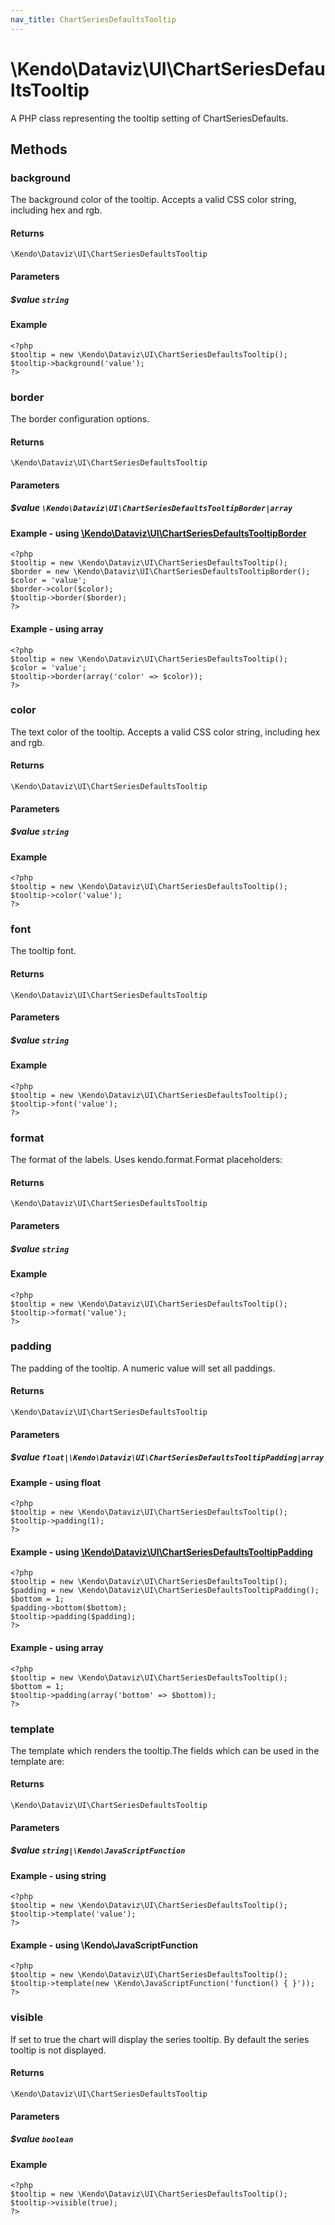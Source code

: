 ```yaml
---
nav_title: ChartSeriesDefaultsTooltip
---
```


# \Kendo\Dataviz\UI\ChartSeriesDefaultsTooltip

A PHP class representing the tooltip setting of ChartSeriesDefaults.


## Methods

### background
The background color of the tooltip. Accepts a valid CSS color string, including hex and rgb.

#### Returns
`\Kendo\Dataviz\UI\ChartSeriesDefaultsTooltip`

#### Parameters

##### $value `string`



#### Example 
    <?php
    $tooltip = new \Kendo\Dataviz\UI\ChartSeriesDefaultsTooltip();
    $tooltip->background('value');
    ?>

### border

The border configuration options.

#### Returns
`\Kendo\Dataviz\UI\ChartSeriesDefaultsTooltip`

#### Parameters

##### $value `\Kendo\Dataviz\UI\ChartSeriesDefaultsTooltipBorder|array`


#### Example - using [\Kendo\Dataviz\UI\ChartSeriesDefaultsTooltipBorder](/api/wrappers/php/Kendo/Dataviz/UI/ChartSeriesDefaultsTooltipBorder)
    <?php
    $tooltip = new \Kendo\Dataviz\UI\ChartSeriesDefaultsTooltip();
    $border = new \Kendo\Dataviz\UI\ChartSeriesDefaultsTooltipBorder();
    $color = 'value';
    $border->color($color);
    $tooltip->border($border);
    ?>

#### Example - using array

    <?php
    $tooltip = new \Kendo\Dataviz\UI\ChartSeriesDefaultsTooltip();
    $color = 'value';
    $tooltip->border(array('color' => $color));
    ?>

### color
The text color of the tooltip. Accepts a valid CSS color string, including hex and rgb.

#### Returns
`\Kendo\Dataviz\UI\ChartSeriesDefaultsTooltip`

#### Parameters

##### $value `string`



#### Example 
    <?php
    $tooltip = new \Kendo\Dataviz\UI\ChartSeriesDefaultsTooltip();
    $tooltip->color('value');
    ?>

### font
The tooltip font.

#### Returns
`\Kendo\Dataviz\UI\ChartSeriesDefaultsTooltip`

#### Parameters

##### $value `string`



#### Example 
    <?php
    $tooltip = new \Kendo\Dataviz\UI\ChartSeriesDefaultsTooltip();
    $tooltip->font('value');
    ?>

### format
The format of the labels. Uses kendo.format.Format placeholders:

#### Returns
`\Kendo\Dataviz\UI\ChartSeriesDefaultsTooltip`

#### Parameters

##### $value `string`



#### Example 
    <?php
    $tooltip = new \Kendo\Dataviz\UI\ChartSeriesDefaultsTooltip();
    $tooltip->format('value');
    ?>

### padding

The padding of the tooltip. A numeric value will set all paddings.

#### Returns
`\Kendo\Dataviz\UI\ChartSeriesDefaultsTooltip`

#### Parameters

##### $value `float|\Kendo\Dataviz\UI\ChartSeriesDefaultsTooltipPadding|array`




#### Example  - using float
    <?php
    $tooltip = new \Kendo\Dataviz\UI\ChartSeriesDefaultsTooltip();
    $tooltip->padding(1);
    ?>


#### Example - using [\Kendo\Dataviz\UI\ChartSeriesDefaultsTooltipPadding](/api/wrappers/php/Kendo/Dataviz/UI/ChartSeriesDefaultsTooltipPadding)
    <?php
    $tooltip = new \Kendo\Dataviz\UI\ChartSeriesDefaultsTooltip();
    $padding = new \Kendo\Dataviz\UI\ChartSeriesDefaultsTooltipPadding();
    $bottom = 1;
    $padding->bottom($bottom);
    $tooltip->padding($padding);
    ?>

#### Example - using array

    <?php
    $tooltip = new \Kendo\Dataviz\UI\ChartSeriesDefaultsTooltip();
    $bottom = 1;
    $tooltip->padding(array('bottom' => $bottom));
    ?>

### template
The template which renders the tooltip.The fields which can be used in the template are:

#### Returns
`\Kendo\Dataviz\UI\ChartSeriesDefaultsTooltip`

#### Parameters

##### $value `string|\Kendo\JavaScriptFunction`



#### Example  - using string
    <?php
    $tooltip = new \Kendo\Dataviz\UI\ChartSeriesDefaultsTooltip();
    $tooltip->template('value');
    ?>

#### Example  - using \Kendo\JavaScriptFunction
    <?php
    $tooltip = new \Kendo\Dataviz\UI\ChartSeriesDefaultsTooltip();
    $tooltip->template(new \Kendo\JavaScriptFunction('function() { }'));
    ?>

### visible
If set to true the chart will display the series tooltip. By default the series tooltip is not displayed.

#### Returns
`\Kendo\Dataviz\UI\ChartSeriesDefaultsTooltip`

#### Parameters

##### $value `boolean`



#### Example 
    <?php
    $tooltip = new \Kendo\Dataviz\UI\ChartSeriesDefaultsTooltip();
    $tooltip->visible(true);
    ?>


